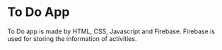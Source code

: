 # To Do App

To Do app is made by HTML, CSS, Javascript and Firebase. Firebase is used for storing the information of activities.
